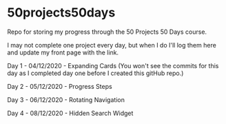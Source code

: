 # 50projects50days

Repo for storing my progress through the 50 Projects 50 Days course.

I may not complete one project every day, but when I do I'll log them here and update my front page with the link.

Day 1 - 04/12/2020 - Expanding Cards
(You won't see the commits for this day as I completed day one before I created this gitHub repo.)

Day 2 - 05/12/2020 - Progress Steps

Day 3 - 06/12/2020 - Rotating Navigation

Day 4 - 08/12/2020 - Hidden Search Widget
